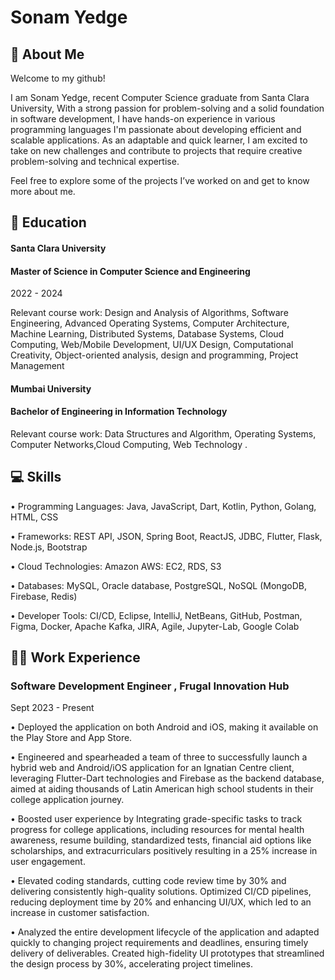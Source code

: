 # **Sonam Yedge**
## 💫 **About Me**

Welcome to my github!

I am Sonam Yedge, recent Computer Science graduate from Santa Clara University, With a strong passion for problem-solving and a solid foundation in software development, I have hands-on experience in various programming languages
I'm passionate about developing efficient and scalable applications.
As an adaptable and quick learner, I am excited to take on new challenges and contribute to projects that require creative problem-solving and technical expertise.

Feel free to explore some of the projects I’ve worked on and get to know more about me.

##  **📖 Education**

#### **Santa Clara University**
#### **Master of Science in Computer Science and Engineering**
2022 - 2024

Relevant course work: Design and Analysis of Algorithms, Software Engineering, Advanced Operating Systems, Computer Architecture, Machine Learning, Distributed Systems, 
Database Systems, Cloud Computing, Web/Mobile Development, UI/UX Design, Computational Creativity, Object-oriented analysis, design and programming, Project Management

#### **Mumbai University**
#### **Bachelor of Engineering in Information Technology**
  Relevant course work: Data Structures and Algorithm, Operating Systems, Computer Networks,Cloud Computing, Web Technology .

## 💻 **Skills**

• Programming Languages: Java, JavaScript, Dart, Kotlin, Python, Golang, HTML, CSS

• Frameworks: REST API, JSON, Spring Boot, ReactJS, JDBC, Flutter, Flask, Node.js, Bootstrap

• Cloud Technologies: Amazon AWS: EC2, RDS, S3

• Databases: MySQL, Oracle database, PostgreSQL, NoSQL (MongoDB, Firebase, Redis)

• Developer Tools: CI/CD, Eclipse, IntelliJ, NetBeans, GitHub, Postman, Figma, Docker, Apache Kafka, JIRA, Agile, Jupyter-Lab, Google Colab

## 🧑‍💻 **Work Experience**

### **Software Development Engineer , Frugal Innovation Hub**
  Sept 2023 - Present

• Deployed the application on both Android and iOS, making it available on the Play Store and App Store.

• Engineered and spearheaded a team of three to successfully launch a hybrid web and Android/iOS application for an Ignatian Centre client, leveraging Flutter-Dart technologies and 
  Firebase as the backend database, aimed at aiding thousands of Latin American high school students in their college application journey.
  
• Boosted user experience by Integrating grade-specific tasks to track progress for college applications, including resources for mental health awareness, resume building, standardized 
  tests, financial aid options like scholarships, and extracurriculars positively resulting in a 25% increase in user engagement.
  
• Elevated coding standards, cutting code review time by 30% and delivering consistently high-quality solutions. Optimized CI/CD pipelines, reducing deployment time by 20% and 
  enhancing UI/UX, which led to an increase in customer satisfaction.

• Analyzed the entire development lifecycle of the application and adapted quickly to changing project requirements and deadlines, ensuring timely delivery of deliverables. Created 
  high-fidelity UI prototypes that streamlined the design process by 30%, accelerating project timelines.

